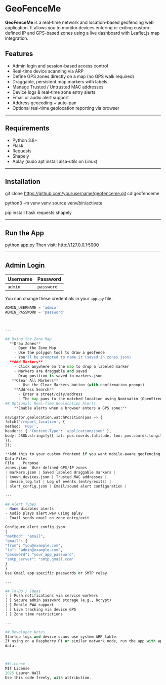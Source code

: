 # GeoFenceMe

**GeoFenceMe** is a real-time network and location-based geofencing web application. It allows you to
monitor devices entering or exiting custom-defined IP and GPS-based zones using a live dashboard with
Leaflet.js map integration.

## Features
- Admin login and session-based access control
- Real-time device scanning via ARP
- Define GPS zones directly on a map (no GPS walk required)
- Draggable, persistent map markers with labels
- Manage Trusted / Untrusted MAC addresses
- Device logs & real-time zone entry alerts
- Email or audio alert support
- Address geocoding + auto-pan
- Optional real-time geolocation reporting via browser

---

## Requirements
- Python 3.8+
- Flask
- Requests
- Shapely
- Aplay (sudo apt install alsa-utils on Linux)

---

## Installation
git clone https://github.com/yourusername/geofenceme.git
cd geofenceme

python3 -m venv venv
source venv/bin/activate

pip install flask requests shapely

---

## Run the App
python app.py
Then visit: http://127.0.0.1:5000

---

## Admin Login

| Username | Password |
|----------|----------|
| `admin`  | `password` |

You can change these credentials in your `app.py` file:

```python
ADMIN_USERNAME = 'admin'
ADMIN_PASSWORD = 'password'



---

## Using the Zone Map
  **Draw Zones**
    - Open the Zone Map
    - Use the polygon tool to draw a geofence
    - You'll be prompted to name it (saved in zones.json)
  **Add Markers**
    - Click anywhere on the map to drop a labeled marker
    - Markers are draggable and saved
    - Drag position is saved to markers.json
   **Clear All Markers**
      - Use the Clear Markers button (with confirmation prompt)
    **Address Search**
      - Enter a street/city/address
      - The map pans to the matched location using Nominatim (OpenStreetMap)
## Optional: Real-Time Geolocation Alerts
    **Enable alerts when a browser enters a GPS zone:**
    
navigator.geolocation.watchPosition(pos => {
fetch('/report_location', {
method: 'POST',
headers: { 'Content-Type': 'application/json' },
body: JSON.stringify({ lat: pos.coords.latitude, lon: pos.coords.longitude })
});
});

**Add this to your custom frontend if you want mobile-aware geofencing.**
Data Files
File	Purpose
zones.json	User-defined GPS/IP zones
| markers.json | Saved labeled draggable markers |
| known_devices.json | Trusted MAC addresses |
| device_log.txt | Log of events (entry/exits) |
| alert_config.json | Email/sound alert configuration |

---

## Alert Types
- None disables alerts
- Audio plays alert.wav using aplay
- Email sends email on zone entry/exit

Configure alert_config.json:
{
"method": "email",
"email": {
"from": "you@example.com",
"to": "admin@example.com",
"password": "your_app_password",
"smtp_server": "smtp.gmail.com"
}
}
Use Gmail app-specific passwords or SMTP relay.

---

## To-Do / Ideas
[ ] Push notifications via service workers
[ ] Secure admin password storage (e.g., bcrypt)
[ ] Mobile PWA support
[ ] Live tracking via device GPS
[ ] Zone time restrictions

---

## Developer Notes
Startup logs and device scans use system ARP table.
If using on a Raspberry Pi or similar network node, run the app with appropriate permissions to access ARP
data.

---

##License
MIT License
2025 Lauren Hall
Use this code freely, with attribution.

